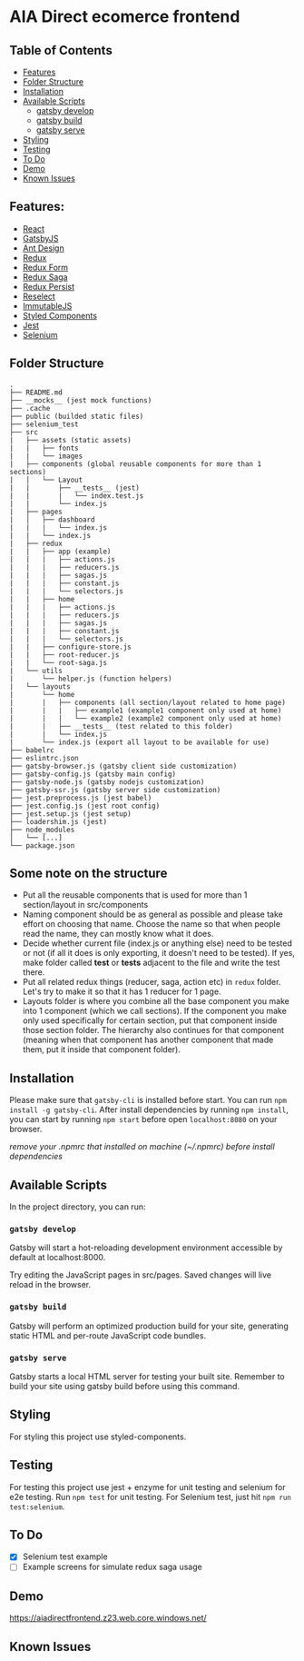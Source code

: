 # AIA Direct ecomerce frontend

## Table of Contents

- [Features](#features)
- [Folder Structure](#folder-structure)
- [Installation](#installation)
- [Available Scripts](#available-scripts)
  - [gatsby develop](#gatsby-develop)
  - [gatsby build](#gatsby-build)
  - [gatsby serve](#gatsby-serve)
- [Styling](#styling)
- [Testing](#testing)
- [To Do](#to-do)
- [Demo](#demo)
- [Known Issues](#known-issues)

## Features:

- [React](https://facebook.github.io/react/)
- [GatsbyJS](https://www.gatsbyjs.org/)
- [Ant Design](https://ant.design/)
- [Redux](http://redux.js.org/)
- [Redux Form](https://redux-form.com/)
- [Redux Saga](https://redux-saga.github.io/redux-saga/)
- [Redux Persist](https://github.com/rt2zz/redux-persist)
- [Reselect](https://github.com/reactjs/reselect)
- [ImmutableJS](https://facebook.github.io/immutable-js/)
- [Styled Components](https://www.styled-components.com/)
- [Jest](https://jestjs.io/)
- [Selenium](https://www.seleniumhq.org/)

## Folder Structure

```
.
├── README.md
├── __mocks__ (jest mock functions)
├── .cache
├── public (builded static files)
├── selenium_test
├── src
|   ├── assets (static assets)
|   |   ├── fonts
|   |   └── images
|   ├── components (global reusable components for more than 1 sections)
|   │   └── Layout
|   |       ├── __tests__ (jest)
|   |       |   └── index.test.js
|   |       └── index.js
|   ├── pages
|   │   ├── dashboard
|   |   |   └── index.js
|   |   └── index.js
|   ├── redux
|   |   ├── app (example)
|   |   |   ├── actions.js
|   |   |   ├── reducers.js
|   |   |   ├── sagas.js
|   |   |   ├── constant.js
|   |   |   └── selectors.js
|   |   ├── home
|   |   |   ├── actions.js
|   |   |   ├── reducers.js
|   |   |   ├── sagas.js
|   |   |   ├── constant.js
|   |   |   └── selectors.js
|   |   ├── configure-store.js
|   |   ├── root-reducer.js
|   |   └── root-saga.js
|   └── utils
|       └── helper.js (function helpers)
|   └── layouts
|       └── home
|       |   ├── components (all section/layout related to home page)
|       |   |   ├── example1 (example1 component only used at home)
|       |   |   └── example2 (example2 component only used at home)
|       |   ├── __tests__ (test related to this folder)
|       |   └── index.js
|       └── index.js (export all layout to be available for use)
├── babelrc
├── eslintrc.json
├── gatsby-browser.js (gatsby client side customization)
├── gatsby-config.js (gatsby main config)
├── gatsby-node.js (gatsby nodejs customization)
├── gatsby-ssr.js (gatsby server side customization)
├── jest.preprocess.js (jest babel)
├── jest.config.js (jest root config)
├── jest.setup.js (jest setup)
├── loadershim.js (jest)
├── node_modules
│   └── [...]
└── package.json
```

## Some note on the structure

- Put all the reusable components that is used for more than 1 section/layout in src/components
- Naming component should be as general as possible and please take effort on choosing that name.
  Choose the name so that when people read the name, they can mostly know what it does.
- Decide whether current file (index.js or anything else) need to be tested or not (if all it does is only exporting, it doesn't need to be tested). If yes, make folder called **test** or **tests** adjacent to the file and write the test there.
- Put all related redux things (reducer, saga, action etc) in `redux` folder. Let's try to make it so that it has 1 reducer for 1 page.
- Layouts folder is where you combine all the base component you make into 1 component (which we call sections). If the component you make only used specifically for certain section, put that component inside those section folder. The hierarchy also continues for that component (meaning when that component has another component that made them, put it inside that component folder).

## Installation

Please make sure that `gatsby-cli` is installed before start. You can run `npm install -g gatsby-cli`. After install dependencies by running `npm install`, you can start by running `npm start` before open `localhost:8080` on your browser.

_remove your .npmrc that installed on machine (~/.npmrc) before install dependencies_

## Available Scripts

In the project directory, you can run:

### `gatsby develop`

Gatsby will start a hot-reloading development environment accessible by default at localhost:8000.

Try editing the JavaScript pages in src/pages. Saved changes will live reload in the browser.

### `gatsby build`

Gatsby will perform an optimized production build for your site, generating static HTML and per-route JavaScript code bundles.

### `gatsby serve`

Gatsby starts a local HTML server for testing your built site. Remember to build your site using gatsby build before using this command.

## Styling

For styling this project use styled-components.

## Testing

For testing this project use jest + enzyme for unit testing and selenium for e2e testing.
Run `npm test` for unit testing.
For Selenium test, just hit `npm run test:selenium`.

## To Do

- [x] Selenium test example
- [ ] Example screens for simulate redux saga usage

## Demo

https://aiadirectfrontend.z23.web.core.windows.net/

## Known Issues

